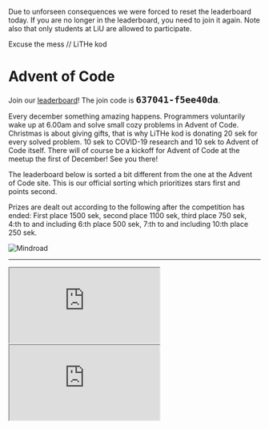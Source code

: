 <div id="important-information">
    <p>
        Due to unforseen consequences we were forced to reset the leaderboard
        today. If you are no longer in the leaderboard, you need to join it
        again. Note also that only students at LiU are allowed to participate.
    </p>
    <p>
        Excuse the mess // LiTHe kod
    </p>
</div>

# Advent of Code

Join our [leaderboard](https://adventofcode.com/2020/leaderboard)! The join code
is <b style="font-family: monospace; font-size: 1.3em;">637041-f5ee40da</b>.

Every december something amazing happens. Programmers voluntarily wake up at
6.00am and solve small cozy problems in Advent of Code. Christmas is about
giving gifts, that is why LiTHe kod is donating 20 sek for every solved
problem. 10 sek to COVID-19 research and 10 sek to Advent of Code itself. There
will of course be a kickoff for Advent of Code at the meetup the first of
December! See you there!

The leaderboard below is sorted a bit different from the one at the Advent of
Code site. This is our official sorting which prioritizes stars first and
points second.

Prizes are dealt out according to the following after the competition has
ended: First place 1500 sek, second place 1100 sek, third place 750 sek, 4:th to and including 6:th place 500 sek, 7:th to and including 10:th place 250 sek.

<div id="sponsor-container">
    <img class="sponsor" src="/static/img/mindroad_logo.png" alt="Mindroad">
</div>

<hr>

<div id="leaderboard-container">
    <iframe class="only-light-theme" id="leaderboard" src="https://lithekod.lysator.liu.se/leaderboard/?lightmode=true"></iframe>
    <iframe class="only-dark-theme" id="leaderboard" src="https://lithekod.lysator.liu.se/leaderboard/"></iframe>
</div>

